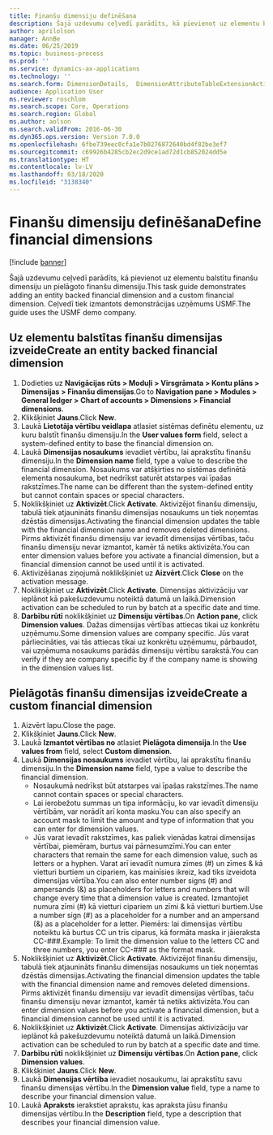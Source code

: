 ```yaml
---
title: Finanšu dimensiju definēšana
description: Šajā uzdevumu ceļvedī parādīts, kā pievienot uz elementu balstītu finanšu dimensiju un pielāgoto finanšu dimensiju.
author: aprilolson
manager: AnnBe
ms.date: 06/25/2019
ms.topic: business-process
ms.prod: ''
ms.service: dynamics-ax-applications
ms.technology: ''
ms.search.form: DimensionDetails,  DimensionAttributeTableExtensionActivate, DimensionValueDetails
audience: Application User
ms.reviewer: roschlom
ms.search.scope: Core, Operations
ms.search.region: Global
ms.author: aolson
ms.search.validFrom: 2016-06-30
ms.dyn365.ops.version: Version 7.0.0
ms.openlocfilehash: 6fbe739eec0cfa1e7b0276872640bd4f82be3ef7
ms.sourcegitcommit: c69926b4285cb2ec2d9ce1ad72d1cb852024dd5e
ms.translationtype: HT
ms.contentlocale: lv-LV
ms.lasthandoff: 03/18/2020
ms.locfileid: "3138340"
---
```

# <a name="define-financial-dimensions"></a><span data-ttu-id="5a305-103">Finanšu dimensiju definēšana</span><span class="sxs-lookup"><span data-stu-id="5a305-103">Define financial dimensions</span></span>

[!include [banner](../../includes/banner.md)]

<span data-ttu-id="5a305-104">Šajā uzdevumu ceļvedī parādīts, kā pievienot uz elementu balstītu finanšu dimensiju un pielāgoto finanšu dimensiju.</span><span class="sxs-lookup"><span data-stu-id="5a305-104">This task guide demonstrates adding an entity backed financial dimension and a custom financial dimension.</span></span>  <span data-ttu-id="5a305-105">Ceļvedī tiek izmantots demonstrācijas uzņēmums USMF.</span><span class="sxs-lookup"><span data-stu-id="5a305-105">The guide uses the USMF demo company.</span></span>


## <a name="create-an-entity-backed-financial-dimension"></a><span data-ttu-id="5a305-106">Uz elementu balstītas finanšu dimensijas izveide</span><span class="sxs-lookup"><span data-stu-id="5a305-106">Create an entity backed financial dimension</span></span>
1. <span data-ttu-id="5a305-107">Dodieties uz **Navigācijas rūts > Moduļi > Virsgrāmata > Kontu plāns > Dimensijas > Finanšu dimensijas**.</span><span class="sxs-lookup"><span data-stu-id="5a305-107">Go to **Navigation pane > Modules > General ledger > Chart of accounts > Dimensions > Financial dimensions**.</span></span>
2. <span data-ttu-id="5a305-108">Klikšķiniet **Jauns**.</span><span class="sxs-lookup"><span data-stu-id="5a305-108">Click **New**.</span></span>
3. <span data-ttu-id="5a305-109">Laukā **Lietotāja vērtību veidlapa** atlasiet sistēmas definētu elementu, uz kuru balstīt finanšu dimensiju.</span><span class="sxs-lookup"><span data-stu-id="5a305-109">In the **User values form** field, select a system-defined entity to base the financial dimension on.</span></span> 
4. <span data-ttu-id="5a305-110">Laukā **Dimensijas nosaukums** ievadiet vērtību, lai aprakstītu finanšu dimensiju.</span><span class="sxs-lookup"><span data-stu-id="5a305-110">In the **Dimension name** field, type a value to describe the financial dimension.</span></span> <span data-ttu-id="5a305-111">Nosaukums var atšķirties no sistēmas definētā elementa nosaukuma, bet nedrīkst saturēt atstarpes vai īpašas rakstzīmes.</span><span class="sxs-lookup"><span data-stu-id="5a305-111">The name can be different than the system-defined entity but cannot contain spaces or special characters.</span></span>
5. <span data-ttu-id="5a305-112">Noklikšķiniet uz **Aktivizēt**.</span><span class="sxs-lookup"><span data-stu-id="5a305-112">Click **Activate**.</span></span> <span data-ttu-id="5a305-113">Aktivizējot finanšu dimensiju, tabulā tiek atjaunināts finanšu dimensijas nosaukums un tiek noņemtas dzēstās dimensijas.</span><span class="sxs-lookup"><span data-stu-id="5a305-113">Activating the financial dimension updates the table with the financial dimension name and removes deleted dimensions.</span></span> <span data-ttu-id="5a305-114">Pirms aktivizēt finanšu dimensiju var ievadīt dimensijas vērtības, taču finanšu dimensiju nevar izmantot, kamēr tā netiks aktivizēta.</span><span class="sxs-lookup"><span data-stu-id="5a305-114">You can enter dimension values before you activate a financial dimension, but a financial dimension cannot be used until it is activated.</span></span>  
6. <span data-ttu-id="5a305-115">Aktivizēšanas ziņojumā noklikšķiniet uz **Aizvērt**.</span><span class="sxs-lookup"><span data-stu-id="5a305-115">Click **Close** on the activation message.</span></span>
7. <span data-ttu-id="5a305-116">Noklikšķiniet uz **Aktivizēt**.</span><span class="sxs-lookup"><span data-stu-id="5a305-116">Click **Activate**.</span></span> <span data-ttu-id="5a305-117">Dimensijas aktivizāciju var ieplānot kā pakešuzdevumu noteiktā datumā un laikā.</span><span class="sxs-lookup"><span data-stu-id="5a305-117">Dimension activation can be scheduled to run by batch at a specific date and time.</span></span>  
8. <span data-ttu-id="5a305-118">**Darbību rūtī** noklikšķiniet uz **Dimensiju vērtības**.</span><span class="sxs-lookup"><span data-stu-id="5a305-118">On **Action pane**, click **Dimension values**.</span></span> <span data-ttu-id="5a305-119">Dažas dimensijas vērtības attiecas tikai uz konkrētu uzņēmumu.</span><span class="sxs-lookup"><span data-stu-id="5a305-119">Some dimension values are company specific.</span></span> <span data-ttu-id="5a305-120">Jūs varat pārliecināties, vai tās attiecas tikai uz konkrētu uzņēmumu, pārbaudot, vai uzņēmuma nosaukums parādās dimensiju vērtību sarakstā.</span><span class="sxs-lookup"><span data-stu-id="5a305-120">You can verify if they are company specific by if the company name is showing in the dimension values list.</span></span>  

## <a name="create-a-custom-financial-dimension"></a><span data-ttu-id="5a305-121">Pielāgotās finanšu dimensijas izveide</span><span class="sxs-lookup"><span data-stu-id="5a305-121">Create a custom financial dimension</span></span>
1. <span data-ttu-id="5a305-122">Aizvērt lapu.</span><span class="sxs-lookup"><span data-stu-id="5a305-122">Close the page.</span></span>
2. <span data-ttu-id="5a305-123">Klikšķiniet **Jauns**.</span><span class="sxs-lookup"><span data-stu-id="5a305-123">Click **New**.</span></span>
3. <span data-ttu-id="5a305-124">Laukā **Izmantot vērtības no** atlasiet **Pielāgota dimensija**.</span><span class="sxs-lookup"><span data-stu-id="5a305-124">In the **Use values from** field, select **Custom dimension**.</span></span>
4. <span data-ttu-id="5a305-125">Laukā **Dimensijas nosaukums** ievadiet vērtību, lai aprakstītu finanšu dimensiju.</span><span class="sxs-lookup"><span data-stu-id="5a305-125">In the **Dimension name** field, type a value to describe the financial dimension.</span></span>
    - <span data-ttu-id="5a305-126">Nosaukumā nedrīkst būt atstarpes vai īpašas rakstzīmes.</span><span class="sxs-lookup"><span data-stu-id="5a305-126">The name cannot contain spaces or special characters.</span></span>  
    - <span data-ttu-id="5a305-127">Lai ierobežotu summas un tipa informāciju, ko var ievadīt dimensiju vērtībām, var norādīt arī konta masku.</span><span class="sxs-lookup"><span data-stu-id="5a305-127">You can also specify an account mask to limit the amount and type of information that you can enter for dimension values.</span></span>   
    - <span data-ttu-id="5a305-128">Jūs varat ievadīt rakstzīmes, kas paliek vienādas katrai dimensijas vērtībai, piemēram, burtus vai pārnesumzīmi.</span><span class="sxs-lookup"><span data-stu-id="5a305-128">You can enter characters that remain the same for each dimension value, such as letters or a hyphen.</span></span> <span data-ttu-id="5a305-129">Varat arī ievadīt numura zīmes (#) un zīmes & kā vietturi burtiem un cipariem, kas mainīsies ikreiz, kad tiks izveidota dimensijas vērtība.</span><span class="sxs-lookup"><span data-stu-id="5a305-129">You can also enter number signs (#) and ampersands (&) as placeholders for letters and numbers that will change every time that a dimension value is created.</span></span> <span data-ttu-id="5a305-130">Izmantojiet numura zīmi (#) kā vietturi cipariem un zīmi & kā vietturi burtiem.</span><span class="sxs-lookup"><span data-stu-id="5a305-130">Use a number sign (#) as a placeholder for a number and an ampersand (&) as a placeholder for a letter.</span></span>  <span data-ttu-id="5a305-131">Piemērs: lai dimensijas vērtību noteiktu kā burtus CC un trīs ciparus, kā formāta maska ir jāieraksta CC-###.</span><span class="sxs-lookup"><span data-stu-id="5a305-131">Example: To limit the dimension value to the letters CC and three numbers, you enter CC-### as the format mask.</span></span>  
5. <span data-ttu-id="5a305-132">Noklikšķiniet uz **Aktivizēt**.</span><span class="sxs-lookup"><span data-stu-id="5a305-132">Click **Activate**.</span></span> <span data-ttu-id="5a305-133">Aktivizējot finanšu dimensiju, tabulā tiek atjaunināts finanšu dimensijas nosaukums un tiek noņemtas dzēstās dimensijas.</span><span class="sxs-lookup"><span data-stu-id="5a305-133">Activating the financial dimension updates the table with the financial dimension name and removes deleted dimensions.</span></span> <span data-ttu-id="5a305-134">Pirms aktivizēt finanšu dimensiju var ievadīt dimensijas vērtības, taču finanšu dimensiju nevar izmantot, kamēr tā netiks aktivizēta.</span><span class="sxs-lookup"><span data-stu-id="5a305-134">You can enter dimension values before you activate a financial dimension, but a financial dimension cannot be used until it is activated.</span></span>     
6. <span data-ttu-id="5a305-135">Noklikšķiniet uz **Aktivizēt**.</span><span class="sxs-lookup"><span data-stu-id="5a305-135">Click **Activate**.</span></span> <span data-ttu-id="5a305-136">Dimensijas aktivizāciju var ieplānot kā pakešuzdevumu noteiktā datumā un laikā.</span><span class="sxs-lookup"><span data-stu-id="5a305-136">Dimension activation can be scheduled to run by batch at a specific date and time.</span></span>      
7. <span data-ttu-id="5a305-137">**Darbību rūtī** noklikšķiniet uz **Dimensiju vērtības**.</span><span class="sxs-lookup"><span data-stu-id="5a305-137">On **Action pane**, click **Dimension values**.</span></span>
8. <span data-ttu-id="5a305-138">Klikšķiniet **Jauns**.</span><span class="sxs-lookup"><span data-stu-id="5a305-138">Click **New**.</span></span>
9. <span data-ttu-id="5a305-139">Laukā **Dimensijas vērtība** ievadiet nosaukumu, lai aprakstītu savu finanšu dimensijas vērtību.</span><span class="sxs-lookup"><span data-stu-id="5a305-139">In the **Dimension value** field, type a name to describe your financial dimension value.</span></span>
10. <span data-ttu-id="5a305-140">Laukā **Apraksts** ierakstiet aprakstu, kas apraksta jūsu finanšu dimensijas vērtību.</span><span class="sxs-lookup"><span data-stu-id="5a305-140">In the **Description** field, type a description that describes your financial dimension value.</span></span>

